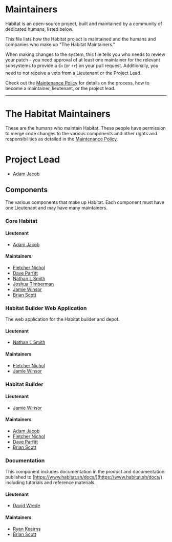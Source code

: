 # Maintainers

Habitat is an open-source project, built and maintained by a community of
dedicated humans, listed below.

This file lists how the Habitat project is maintained and the humans and
companies who make up "The Habitat Maintainers."

When making changes to the system, this file tells you who needs to review your
patch - you need approval of at least one maintainer for the relevant subsystems
to provide a :+1: (or `+r`) on your pull request. Additionally, you need to not
receive a veto from a Lieutenant or the Project Lead.

Check out the [Maintenance Policy](maintenance-policy.md) for details on the
process, how to become a maintainer, lieutenant, or the project lead.

---

# The Habitat Maintainers

These are the humans who maintain Habitat.  These people have permission to
merge code changes to the various components and other rights and
responsibilities as detailed in the [Maintenance Policy](maintenance-policy.md).

# Project Lead

* [Adam Jacob](https://github.com/adamhjk)

## Components

The various components that make up Habitat.  Each component must have one
Lieutenant and may have many maintainers.

### Core Habitat

#### Lieutenant

* [Adam Jacob](https://github.com/adamhjk)

#### Maintainers

* [Fletcher Nichol](https://github.com/fnichol)
* [Dave Parfitt](https://github.com/metadave)
* [Nathan L Smith](https://github.com/smith)
* [Joshua Timberman](https://github.com/jtimberman)
* [Jamie Winsor](https://github.com/reset)
* [Brian Scott](https://github.com/bscott)

### Habitat Builder Web Application

The web application for the Habitat builder and depot.

#### Lieutenant

* [Nathan L Smith](https://github.com/smith)

#### Maintainers

* [Fletcher Nichol](https://github.com/fnichol)
* [Jamie Winsor](https://github.com/reset)

### Habitat Builder

#### Lieutenant

* [Jamie Winsor](https://github.com/reset)

#### Maintainers

* [Adam Jacob](https://github.com/adamhjk)
* [Fletcher Nichol](https://github.com/fnichol)
* [Dave Parfitt](https://github.com/metadave)
* [Brian Scott](https://github.com/bscott)

### Documentation

This component includes documentation in the product and documentation published
to [https://www.habitat.sh/docs/](https://www.habitat.sh/docs/) including
tutorials and reference materials.

#### Lieutenant

* [David Wrede](https://github.com/davidwrede)

#### Maintainers

* [Ryan Keairns](https://github.com/ryankeairns)
* [Brian Scott](https://github.com/bscott)
